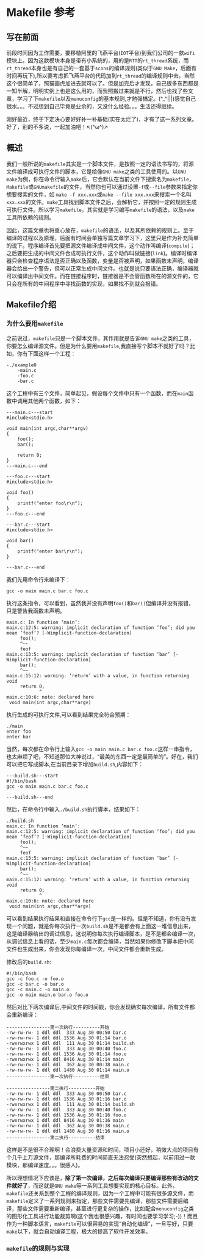 # Makefile 参考

## 写在前面

前段时间因为工作需要，要移植阿里的飞燕平台(`IOT`平台)到我们公司的一款`wifi`模块上。因为这款模块本身是带有小系统的，用的是`RTT`的`rt_thread`系统，而`rt_thread`本身也是有自己的一套基于`scons`的编译规则(类似于`GNU Make`，后面有时间再玩下),所以要考虑把飞燕平台的代码加到`rt_thread`的编译规则中去。当然这个很简单了，照猫画虎加进去就可以了。但是加完后才发现，自己很多东西都是一知半解，明明实例上也是这么用的，而我照搬过来就是不行，然后也找了些文章，学习了下`makefile`以及`menuconfig`的基本规则,才勉强搞定。(^_^|||)感觉自己很水。。。不过想到自己毕竟是业余的，又没什么经验。。。生活还得继续。

刚好最近，终于下定决心要好好补一补基础(实在太烂了)，才有了这一系列文章。好了，别的不多说，一起加油吧！↖(^ω^)↗



## 概述

我们一般所说的`makefile`其实是一个脚本文件，是按照一定的语法书写的，将源文件编译成可执行文件的脚本，它是给像`GNU make`之类的工具使用的。以`GNU make`为例，你在命令行输入`make`后，它会默认在当前文件下搜索名为`makefile`，`Makefile`或`GNUmakefile`的文件，当然你也可以通过设置`-f`或`--file`参数来指定你想要搜索的文件，如 `make -f xxx.xxx`或`make --file xxx.xxx`来搜索一个名叫`xxx.xxx`的文件。`make`工具找到脚本文件之后，会解析它，并按照一定的规则生成可执行文件。所以学习`makefile`，其实就是学习编写`makefile`的语法，以及`make`工具所依赖的规则。

因此，这篇文章也将重心放在，`makefile`的语法，以及其所依赖的规则上。至于编译的过程以及原理，后面有时间会单独写篇文章学习下，这里只是作为补充简单的说下。程序编译首先要把源文件编译成中间文件，这个动作叫编译(`compile`)；之后要把生成的中间文件合成可执行文件，这个动作叫做链接(`link`)。编译时编译器只会检查程序语法是否正确以及函数，变量是否被声明，如果函数未声明，编译器会给出一个警告，但可以正常生成中间文件。也就是说只要语法正确，编译器就可以编译出中间文件。而在链接程序时，链接器是不会管函数所在的源文件的，它只会在所有的中间程序中寻找函数的实现，如果找不到就会报错。



## Makefile介绍

### 为什么要用`makefile`

之前说过，`makefile`只是一个脚本文件，其作用就是告诉`GNU make`之类的工具，你要怎么编译源文件。但是为什么要用`makefile`,我直接写个脚本不就好了吗？比如，你有下面这样一个工程：

```text
-./example0
	-main.c
	-foo.c
	-bar.c
```

这个工程中有三个文件，简单起见，假设每个文件中只有一个函数，而在`main`函数中调用其他两个函数，如下：

```text
---main.c---start
#include<stdio.h>

void main(int argc,char**argv)
{
    foo();
    bar();

    return 0;
}
---main.c---end

---foo.c---start
#include<stdio.h>

void foo()
{
    printf("enter foo\r\n");
}
---foo.c---end

---bar.c---start
#include<stdio.h>

void bar()
{
    printf("enter bar\r\n");
}

---bar.c---end
```

我们先用命令行来编译下：

	gcc -o main main.c bar.c foo.c

执行这条指令，可以看到，虽然我并没有声明`foo()`和`bar()`但编译并没有报错，只是警告我函数未声明。

```text
main.c: In function ‘main’:
main.c:12:5: warning: implicit declaration of function ‘foo’; did you mean ‘feof’? [-Wimplicit-function-declaration]
     foo();
     ^~~
     feof
main.c:13:5: warning: implicit declaration of function ‘bar’ [-Wimplicit-function-declaration]
     bar();
     ^~~
main.c:15:12: warning: ‘return’ with a value, in function returning void
     return 0;
            ^
main.c:10:6: note: declared here
 void main(int argc,char**argv)
```

执行生成的可执行文件,可以看到结果完全符合预期：

	./main
	enter foo
	enter bar

当然，每次都在命令行上输入`gcc -o main main.c bar.c foo.c`这样一串指令，也太麻烦了吧，不知道那位大神说过，“最美的东西一定是最简单的”。好在，我们可以把它写成脚本,在当前目录下增加`build.sh`,内容如下：

	---build.sh---start
	#!/bin/bash
	gcc -o main main.c bar.c foo.c
	
	---build.sh---end

然后，在命令行中输入`./build.sh`执行脚本，结果如下：

```text
./build.sh
main.c: In function ‘main’:
main.c:12:5: warning: implicit declaration of function ‘foo’; did you mean ‘feof’? [-Wimplicit-function-declaration]
     foo();
     ^~~
     feof
main.c:13:5: warning: implicit declaration of function ‘bar’ [-Wimplicit-function-declaration]
     bar();
     ^~~
main.c:15:12: warning: ‘return’ with a value, in function returning void
     return 0;
            ^
main.c:10:6: note: declared here
 void main(int argc,char**argv)
```

可以看到结果执行结果和直接在命令行下`gcc`是一样的。但是不知道，你有没有发现一个问题，就是你每次执行一次`build.sh`是不是都会有上面这一堆信息出来，这是编译器给出的调试信息，这说明你每次执行编译脚本，是不是都会编译一次，从调试信息上看的话，至少`main.c`每次都会编译，当然如果你修改下脚本把中间文件也生成出来，你会发现你每编译一次，中间文件都会重新生成。

修改后的`build.sh`:

```text
#!/bin/bash
gcc -c foo.c -o foo.o
gcc -c bar.c -o bar.o
gcc -c main.c -o main.o
gcc -o main main.o bar.o foo.o
```

然后对比下两次编译后,中间文件的时间戳，你会发现确实每次编译，所有文件都会重新编译：

```text
----------------第一次执行----------开始
-rw-rw-rw- 1 ddl ddl  333 Aug 30 00:50 bar.c
-rw-rw-rw- 1 ddl ddl 1536 Aug 30 01:14 bar.o
-rwxrwxrwx 1 ddl ddl  111 Aug 30 01:14 build.sh
-rw-rw-rw- 1 ddl ddl  333 Aug 30 00:40 foo.c
-rw-rw-rw- 1 ddl ddl 1536 Aug 30 01:14 foo.o
-rwxrwxrwx 1 ddl ddl 8416 Aug 30 01:14 main
-rw-rw-rw- 1 ddl ddl  362 Aug 30 00:38 main.c
-rw-rw-rw- 1 ddl ddl 1480 Aug 30 01:14 main.o
----------------第一次执行----------结束

----------------第二执行----------开始
-rw-rw-rw- 1 ddl ddl  333 Aug 30 00:50 bar.c
-rw-rw-rw- 1 ddl ddl 1536 Aug 30 01:16 bar.o
-rwxrwxrwx 1 ddl ddl  111 Aug 30 01:14 build.sh
-rw-rw-rw- 1 ddl ddl  333 Aug 30 00:40 foo.c
-rw-rw-rw- 1 ddl ddl 1536 Aug 30 01:16 foo.o
-rwxrwxrwx 1 ddl ddl 8416 Aug 30 01:16 main
-rw-rw-rw- 1 ddl ddl  362 Aug 30 00:38 main.c
-rw-rw-rw- 1 ddl ddl 1480 Aug 30 01:16 main.o
----------------第二执行----------结束
```

这样是不是很不合理啊！会浪费大量资源和时间，项目小还好，稍微大点的项目有个几千上万源文件，那编译所耗费的时间简直无法忍受(突然想起，以前用过一款模块，那编译速度。。。很感人)。

所以理想情况下应该是，**除了第一次编译，之后每次编译只要编译那些有改动的文件就好了**，而这就是`GNU make`等一系列工具想要实现的核心目标。此外，`makefile`还关系到整个工程的编译规则，因为一个工程中可能有很多源文件，而`makefile`定义了一系列规则来指定，那些文件需要先编译，那些文件需要后编译，那些文件需要重新编译，甚至进行更复杂的操作，比如配合`menuconfig`之类的图形化工具进行功能裁剪啊(这个我也很感兴趣，有时间也要学习学习;-))！而且作为一种脚本语言，`makefile`可以很容易的实现“自动化编译”，一旦写好，只要`make`以下，就会自动编译工程，极大的提高了软件开发效率。



### `makefile`的规则与实现

